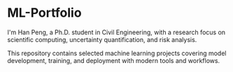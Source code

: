 # ML-Portfolio
I'm Han Peng, a Ph.D. student in Civil Engineering, with a research focus on scientific computing, uncertainty quantification, and risk analysis.  

This repository contains selected machine learning projects covering model development, training, and deployment with modern tools and workflows.
